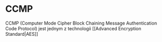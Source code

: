 # CCMP
CCMP (Computer Mode Cipher Block Chaining Message Authentication Code Protocol) jest jednym z technologii [[Advanced Encryption Standard|AES]]